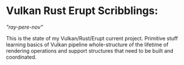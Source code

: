 #  Vulkan Rust Erupt Scribblings:
_"ray-pere-nov"_

This is the state of my Vulkan/Rust/Erupt current project.  Primitive stuff learning basics of Vulkan pipeline whole-structure of the lifetime of rendering operations and support structures that need to be built and coordinated.
